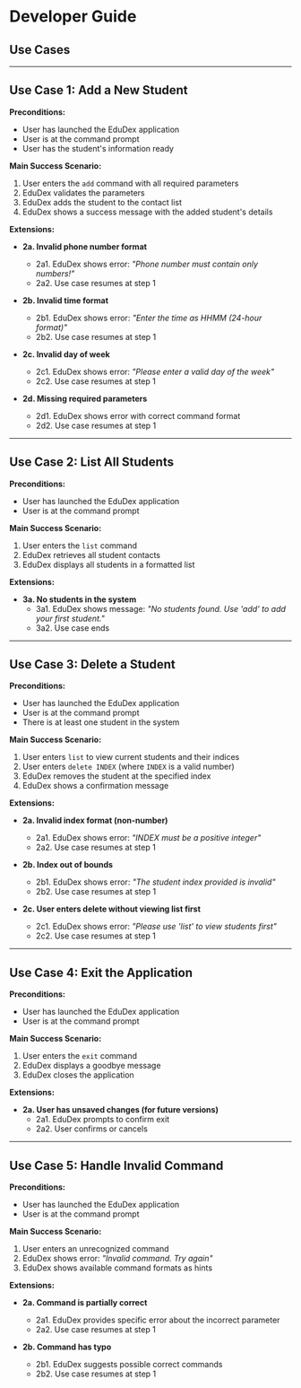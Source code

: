 # Developer Guide
## Use Cases

---

## Use Case 1: Add a New Student

**Preconditions:**
- User has launched the EduDex application
- User is at the command prompt
- User has the student's information ready

**Main Success Scenario:**
1. User enters the `add` command with all required parameters
2. EduDex validates the parameters
3. EduDex adds the student to the contact list
4. EduDex shows a success message with the added student's details

**Extensions:**
- **2a. Invalid phone number format**
    - 2a1. EduDex shows error: *"Phone number must contain only numbers!"*
    - 2a2. Use case resumes at step 1

- **2b. Invalid time format**
    - 2b1. EduDex shows error: *"Enter the time as HHMM (24-hour format)"*
    - 2b2. Use case resumes at step 1

- **2c. Invalid day of week**
    - 2c1. EduDex shows error: *"Please enter a valid day of the week"*
    - 2c2. Use case resumes at step 1

- **2d. Missing required parameters**
    - 2d1. EduDex shows error with correct command format
    - 2d2. Use case resumes at step 1

---

## Use Case 2: List All Students

**Preconditions:**
- User has launched the EduDex application
- User is at the command prompt

**Main Success Scenario:**
1. User enters the `list` command
2. EduDex retrieves all student contacts
3. EduDex displays all students in a formatted list

**Extensions:**
- **3a. No students in the system**
    - 3a1. EduDex shows message: *"No students found. Use 'add' to add your first student."*
    - 3a2. Use case ends

---

## Use Case 3: Delete a Student

**Preconditions:**
- User has launched the EduDex application
- User is at the command prompt
- There is at least one student in the system

**Main Success Scenario:**
1. User enters `list` to view current students and their indices
2. User enters `delete INDEX` (where `INDEX` is a valid number)
3. EduDex removes the student at the specified index
4. EduDex shows a confirmation message

**Extensions:**
- **2a. Invalid index format (non-number)**
    - 2a1. EduDex shows error: *"INDEX must be a positive integer"*
    - 2a2. Use case resumes at step 1

- **2b. Index out of bounds**
    - 2b1. EduDex shows error: *"The student index provided is invalid"*
    - 2b2. Use case resumes at step 1

- **2c. User enters delete without viewing list first**
    - 2c1. EduDex shows error: *"Please use 'list' to view students first"*
    - 2c2. Use case resumes at step 1

---

## Use Case 4: Exit the Application

**Preconditions:**
- User has launched the EduDex application
- User is at the command prompt

**Main Success Scenario:**
1. User enters the `exit` command
2. EduDex displays a goodbye message
3. EduDex closes the application

**Extensions:**
- **2a. User has unsaved changes (for future versions)**
    - 2a1. EduDex prompts to confirm exit
    - 2a2. User confirms or cancels

---

## Use Case 5: Handle Invalid Command

**Preconditions:**
- User has launched the EduDex application
- User is at the command prompt

**Main Success Scenario:**
1. User enters an unrecognized command
2. EduDex shows error: *"Invalid command. Try again"*
3. EduDex shows available command formats as hints

**Extensions:**
- **2a. Command is partially correct**
    - 2a1. EduDex provides specific error about the incorrect parameter
    - 2a2. Use case resumes at step 1

- **2b. Command has typo**
    - 2b1. EduDex suggests possible correct commands
    - 2b2. Use case resumes at step 1















































































































































































































































































































































































































































































































































































































































































































































































































































































































